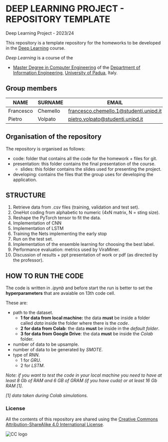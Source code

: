 # DEEP LEARNING PROJECT - REPOSITORY TEMPLATE #
Deep Learning Project - 2023/24 

This repository is a template repository for the homeworks to be developed in the [Deep Learning](https://stem.elearning.unipd.it/course/view.php?id=8201) course.

*Deep Learning* is a course of the

* [Master Degree in Computer Engineering](https://degrees.dei.unipd.it/master-degrees/computer-engineering/) of the  [Department of Information Engineering](https://www.dei.unipd.it/en/), [University of Padua](https://www.unipd.it/en/), Italy.

## Group members ##
| NAME        | SURNAME     | EMAIL                                             |
|-------------|-------------|---------------------------------------------------|
| Francesco   | Chemello    | francesco.chemello.1@studenti.unipd.it            |
| Pietro      | Volpato     | pietro.volpato@studenti.unipd.it                  |

## Organisation of the repository ##
The repository is organised as follows:
* code: folder that contains all the code for the homework + files for git.
* presentation: this folder contains the final presentation of the course.
    * slides: this folder contains the slides used for presenting the project.
* developing: contains the files that the group uses for developing the application.

## STRUCTURE ##

1. Retrieve data from .csv files (training, validation and test set).
2. OneHot coding from alphabetic to numeric (4xN matrix, N = sting size).
3. Reshape the PyTorch tensor to fit the data.
4. Implementation of CNN
5. Implementation of LSTM
6. Training the Nets implementing the early stop
6. Run on the test set.
7. Implementation of the ensemble learning for choosing the best label.
8. Performance evaluation: metrics used by ViraMiner.
9. Discussion of results + ppt presentation of work or pdf (as directed by the professor).

## HOW TO RUN THE CODE ##

The code is written in *.ipynb* and before start the run is better to set the **hyperparameters** that are avaiable on 13th code cell. 

These are:
* path to the dataset.
    * **1 for data from local machine:** the data **must** be inside a folder called *data* inside the folder where there is the *code*.
    * **2 for data from Colab**: the data **must** be inside in the *default folder*.
    * **3 for data from Google Drive**: the data **must** be inside the *Colab* folder. 
* number of data to be upsample.
* number of data to be generated by *SMOTE*.
* type of *RNN*.
    * 1 for *GRU*.
    * 2 for *LSTM*.

*Note: if you want to test the code in your local machine you need to have at least 8 Gb of RAM and 6 GB of GRAM (if you have cuda) or at least 16 Gb RAM [1].*

*[1] data taken during Colab simulations.*

### License ###

All the contents of this repository are shared using the [Creative Commons Attribution-ShareAlike 4.0 International License](http://creativecommons.org/licenses/by-sa/4.0/).

![CC logo](https://i.creativecommons.org/l/by-sa/4.0/88x31.png)
